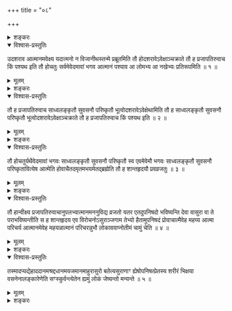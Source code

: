 +++
title = "०८"

+++

<details><summary>शङ्करः</summary>

तथा च तयोर्विपरीतग्रहणनिवृत्त्यर्थं हि आह —
</details>

<details open><summary>विश्वास-प्रस्तुतिः</summary>

उदशराव आत्मानमवेक्ष्य यदात्मनो न विजानीथस्तन्मे प्रब्रूतमिति तौ
होदशरावेऽवेक्षाञ्चक्राते तौ ह प्रजापतिरुवाच किं पश्यथ
इति तौ होचतुः सर्वमेवेदमावां भगव आत्मानं पश्याव आ लोमभ्य आ नखेभ्यः
प्रतिरूपमिति ॥ १ ॥
</details>

<details><summary>मूलम्</summary>

उदशराव आत्मानमवेक्ष्य यदात्मनो न विजानीथस्तन्मे प्रब्रूतमिति तौ
होदशरावेऽवेक्षाञ्चक्राते तौ ह प्रजापतिरुवाच किं पश्यथ
इति तौ होचतुः सर्वमेवेदमावां भगव आत्मानं पश्याव आ लोमभ्य आ नखेभ्यः
प्रतिरूपमिति ॥ १ ॥
</details>

<details><summary>शङ्करः</summary>

उदशरावे उदकपूर्णे शरावादौ आत्मानमवेक्ष्य अनन्तरं यत् तत्र आत्मानं
पश्यन्तौ न विजानीथः तन्मे मम प्रब्रूतम् आचक्षीयाथाम् —
इत्युक्तौ तौ ह तथैव उदशरावे अवेक्षाञ्चक्राते अवेक्षणं चक्रतुः ।
तथा कृतवन्तौ तौ ह प्रजापतिरुवाच — किं पश्यथः इति । ननु तन्मे
प्रब्रूतम् इत्युक्ताभ्याम् उदशरावे अवेक्षणं कृत्वा
प्रजापतये न निवेदितम् — इदमावाभ्यां न विदितमिति, अनिवेदिते च
अज्ञानहेतौ ह प्रजापतिरुवाच — किं पश्यथ इति, तत्र
कोऽभिप्राय इति ; उच्यते — नैव तयोः
इदमावयोरविदितमित्याशङ्का
अभूत् , छायात्मन्यात्मप्रत्ययो निश्चित एव आसीत् । येन वक्ष्यति
‘तौ ह शान्तहृदयौ प्रवव्रजतुः’ (छा. उ. ८ । ८ । ३) इति । न हि
अनिश्चिते अभिप्रेतार्थे प्रशान्तहृदयत्वमुपपद्यते । तेन
नोचतुः इदमावाभ्यामविदितमिति । विपरीतग्राहिणौ च शिष्यौ अनुपेक्षणीयौ इति
स्वयमेव पप्रच्छ — किं पश्यथः इति ; विपरीतनिश्चयापनयाय च वक्ष्यति
‘साध्वलङ्कृतौ’ (छा. उ. ८ । ८ । २) इत्येवमादि । तौ ह ऊचतुः —
सर्वमेवेदम् आवां भगवः आत्मानं पश्यावः आ लोमभ्य आ नखेभ्यः
प्रतिरूपमिति, यथैव आवां हे भगवः लोमनखादिमन्तौ स्वः, एवमेवेदं
लोमनखादिसहितमावयोः प्रतिरूपमुदशरावे पश्याव इति ॥
</details>

<details open><summary>विश्वास-प्रस्तुतिः</summary>

तौ ह प्रजापतिरुवाच साध्वलङ्कृतौ सुवसनौ परिष्कृतौ
भूत्वोदशरावेऽवेक्षेथामिति
तौ ह साध्वलङ्कृतौ सुवसनौ परिष्कृतौ भूत्वोदशरावेऽवेक्षाञ्चक्राते तौ ह
प्रजापतिरुवाच किं पश्यथ इति ॥ २ ॥
</details>

<details><summary>मूलम्</summary>

तौ ह प्रजापतिरुवाच साध्वलङ्कृतौ सुवसनौ परिष्कृतौ
भूत्वोदशरावेऽवेक्षेथामिति
तौ ह साध्वलङ्कृतौ सुवसनौ परिष्कृतौ भूत्वोदशरावेऽवेक्षाञ्चक्राते तौ ह
प्रजापतिरुवाच किं पश्यथ इति ॥ २ ॥
</details>

<details><summary>शङ्करः</summary>

तौ ह पुनः प्रजापतिरुवाच च्छायात्मनिश्चयापनयाय — साध्वलङ्कृतौ यथा स्वगृहे
सुवसनौ महार्हवस्त्रपरिधानौ परिष्कृतौ च्छिन्नलोमनखौ च भूत्वा उदशरावे
पुनरीक्षेथामिति । इह च न आदिदेश — यदज्ञातं तन्मे प्रब्रूतम्
इति । कथं पुनरनेन साध्वलङ्कारादि कृत्वा उदशरावे अवेक्षणेन
तयोश्छायात्मग्रहोऽपनीतः स्यात् ? साध्वलङ्कारसुवसनादी
नामागन्तुकानां छायाकरत्वमुदशरावे यथा शरीरसम्बद्धानाम् , एवं
शरीरस्यापि च्छायाकरत्वं पूर्वं बभूवेति गम्यते ;
शरीरैकदेशानां च लोमनखादीनां नित्यत्वेन
अभिप्रेतानामखण्डितानां
छायाकरत्वं पूर्वमासीत् ; छिन्नेषु च नैव
लोमनखादिच्छाया दृश्यते ; अतः
लोमनखादिवच्छरीरस्याप्यागमापायित्वं
सिद्धमिति उदशरावादौ दृश्यमानस्य तन्निमित्तस्य च देहस्य अनात्मत्वं
सिद्धम् ; उदशरावादौ छायाकरत्वात् , देहसम्बद्धालङ्कारादिवत् । न
केवलमेतावत् , एतेन यावत्किञ्चिदात्मीयत्वाभिमतं
सुखदुःखरागद्वेषमोहादि च
कादाचित्कत्वात् नखलोमादिवदनात्मेति
प्रत्येतव्यम् । एवमशेषमिथ्याग्रहापनयनिमित्ते
साध्वलङ्कारादिदृष्टान्ते प्रजापतिनोक्ते, श्रुत्वा तथा कृतवतोरपि
च्छायात्मविपरीतग्रहो नापजगाम यस्मात् , तस्मात् स्वदोषेणैव
केनचित्प्रतिबद्धविवेकविज्ञानौ इन्द्रविरोचनौ
अभूतामिति गम्यते । तौ पूर्ववदेव दृढनिश्चयौ पप्रच्छ — किं पश्यथः
इति ॥
</details>

<details open><summary>विश्वास-प्रस्तुतिः</summary>

तौ होचतुर्यथैवेदमावां भगवः साध्वलङ्कृतौ सुवसनौ परिष्कृतौ स्व एवमेवेमौ
भगवः साध्वलङ्कृतौ सुवसनौ परिष्कृतावित्येष आत्मेति
होवाचैतदमृतमभयमेतद्ब्रह्मेति तौ ह
शान्तहृदयौ प्रवव्रजतुः ॥ ३ ॥
</details>

<details><summary>मूलम्</summary>

तौ होचतुर्यथैवेदमावां भगवः साध्वलङ्कृतौ सुवसनौ परिष्कृतौ स्व एवमेवेमौ
भगवः साध्वलङ्कृतौ सुवसनौ परिष्कृतावित्येष आत्मेति
होवाचैतदमृतमभयमेतद्ब्रह्मेति तौ ह
शान्तहृदयौ प्रवव्रजतुः ॥ ३ ॥
</details>

<details><summary>शङ्करः</summary>

तौ तथैव प्रतिपन्नौ, यथैवेदमिति पूर्ववत् , यथा साध्वलङ्कारादिविशिष्टौ
आवां स्वः, एवमेवेमौ छायात्मानौ — इति सुतरां विपरीतनिश्चयौ
बभूवतुः । यस्य आत्मनो लक्षणम् ‘य आत्मापहतपाप्मा’ (छा. उ.
८ । ७ । १) इत्युक्त्वा पुनस्तद्विशेषमन्विष्यमाणयोः ‘य एषोऽक्षिणि
पुरुषो दृश्यते’ (छा. उ. ८ । ७ । ४) इति साक्षादात्मनि
निर्दिष्टे, तद्विपरीतग्रहापनयाय
उदशरावमसाध्वलङ्कारदृष्टान्तेऽप्यभिहिते,
आत्मस्वरूपबोधाद्विपरीतग्रहो नापगतः । अतः स्वदोषेण
केनचित्प्रतिबद्धविवेकविज्ञानसामर्थ्याविति
मत्वा यथाभिप्रेतमेव आत्मानं मनसि निधाय एष आत्मेति ह उवाच
एतदमृतमभयमेतद्ब्रह्मेति प्रजापतिः
पूर्ववत् । न तु तदभिप्रेतमात्मानम् । ‘य आत्मा’ (छा. उ. ८ ।
७ । १) इत्याद्यात्मलक्षणश्रवणेन अक्षिपुरुषश्रुत्या च उदशरावाद्युपपत्त्या
च संस्कृतौ तावत् । मद्वचनं सर्वं पुनः पुनः स्मरतोः प्रतिबन्धक्षयाच्च
स्वयमेव आत्मविषये विवेको भविष्यतीति मन्वानः पुनर्ब्रह्मचर्यादेशे
च तयोश्चित्तदुःखोत्पत्तिं परिजिहीर्षन् कृतार्थबुद्धितया
गच्छन्तावप्युपेक्षितवान्प्रजापतिः । तौ
ह इन्द्रविरोचनौ शान्तहृदयौ तुष्टहृदयौ कृतार्थबुद्धी इत्यर्थः ; न तु शम
एव ; शमश्चेत् तयोर्जातः विपरीतग्रहो विगतोऽभविष्यत् ; प्रवव्रजतुः
गतवन्तौ ॥
</details>

<details open><summary>विश्वास-प्रस्तुतिः</summary>

तौ हान्वीक्ष्य प्रजापतिरुवाचानुपलभ्यात्मानमननुविद्य व्रजतो यतर
एतदुपनिषदो भविष्यन्ति देवा वासुरा वा ते
पराभविष्यन्तीति स ह शान्तहृदय एव
विरोचनोऽसुराञ्जगाम तेभ्यो हैतामुपनिषदं
प्रोवाचात्मैवेह महय्य आत्मा परिचर्य आत्मानमेवेह
महयन्नात्मानं परिचरन्नुभौ लोकाववाप्नोतीमं
चामुं चेति ॥ ४ ॥
</details>

<details><summary>मूलम्</summary>

तौ हान्वीक्ष्य प्रजापतिरुवाचानुपलभ्यात्मानमननुविद्य व्रजतो यतर
एतदुपनिषदो भविष्यन्ति देवा वासुरा वा ते
पराभविष्यन्तीति स ह शान्तहृदय एव
विरोचनोऽसुराञ्जगाम तेभ्यो हैतामुपनिषदं
प्रोवाचात्मैवेह महय्य आत्मा परिचर्य आत्मानमेवेह
महयन्नात्मानं परिचरन्नुभौ लोकाववाप्नोतीमं
चामुं चेति ॥ ४ ॥
</details>

<details><summary>शङ्करः</summary>

एवं तयोः गतयोः इन्द्रविरोचनयोः राज्ञोः भोगासक्तयोः यथोक्तविस्मरणं स्यात्
इत्याशङ्क्य अप्रत्यक्षं प्रत्यक्षवचनेन च चित्तदुःखं परिजिहीर्षुः तौ दूरं
गच्छन्तौ अन्वीक्ष्य य आत्मापहतपाप्मा इत्यादिवचनवत् एतदप्यनयोः
श्रवणगोचरत्वमेष्यतीति मत्वा उवाच प्रजापतिः —
अनुपलभ्य यथोक्तलक्षणमात्मानम् अननुविद्य स्वात्मप्रत्यक्षं च
अकृत्वा विपरीतनिश्चयौ च भूत्वा इन्द्रविरोचनावेतौ व्रजतः गच्छेयाताम् ।
अतः यतरे देवा वा असुरा वा किं विशेषितेन, एतदुपनिषदः आभ्यां या गृहीता
आत्मविद्या सेयमुपनिषत् येषां देवानामसुराणां वा, त एतदुपनिषदः
एवंविज्ञानाः एतन्निश्चयाः भविष्यन्तीत्यर्थः । ते किम् ?
पराभविष्यन्ति श्रेयोमार्गात्पराभूता बहिर्भूता विनष्टा
भविष्यन्तीत्यर्थः । स्वगृहं गच्छतोः
सुरासुरराजयोः योऽसुरराजः, स ह शान्तहृदय एव सन् विरोचनः
असुराञ्जगाम । गत्वा च तेभ्योऽसुरेभ्यः
शरीरात्मबुद्धिः योपनिषत् तामेतामुपनिषदं प्रोवाच
उक्तवान् — देहमात्रमेव आत्मा पित्रोक्त इति । तस्मादात्मैव देहः इह लोके
महय्यः पूजनीयः, तथा परिचर्यः परिचर्यणीयः, तथा आत्मानमेव इह लोके देहं
महयन् परिचरंश्च उभौ लोकौ अवाप्नोति इमं च अमुं च ।
इहलोकपरलोकयोरेव सर्वे लोकाः कामाश्च
अन्तर्भवन्तीति राज्ञोऽभिप्रायः ॥
</details>

<details open><summary>विश्वास-प्रस्तुतिः</summary>

तस्मादप्यद्येहाददानमश्रद्दधानमयजमानमाहुरासुरो बतेत्यसुराणाꣳ
ह्येषोपनिषत्प्रेतस्य शरीरं भिक्षया
वसनेनालङ्कारेणेति सꣳस्कुर्वन्त्येतेन ह्यमुं लोकं
जेष्यन्तो मन्यन्ते ॥ ५ ॥
</details>

<details><summary>मूलम्</summary>

तस्मादप्यद्येहाददानमश्रद्दधानमयजमानमाहुरासुरो बतेत्यसुराणाꣳ
ह्येषोपनिषत्प्रेतस्य शरीरं भिक्षया
वसनेनालङ्कारेणेति सꣳस्कुर्वन्त्येतेन ह्यमुं लोकं
जेष्यन्तो मन्यन्ते ॥ ५ ॥
</details>

<details><summary>शङ्करः</summary>

तस्मात् तत्सम्प्रदायः अद्याप्यनुवर्तत इति इह लोके अददानं दानमकुर्वाणम्
अविभागशीलम् अश्रद्दधानं सत्कार्येषु श्रद्धारहितं यथाशक्त्ययजमानम्
अयजनस्वभावम् आहुः आसुरः खल्वयं यत एवंस्वभावः बत इति खिद्यमाना आहुः
शिष्टाः । असुराणां हि यस्मात् अश्रद्दधानतादिलक्षणैषोपनिषत् । तयोपनिषदा
संस्कृताः सन्तः प्रेतस्य शरीरं कुणपं भिक्षया गन्धमाल्यान्नादिलक्षणया
वसनेन वस्त्रादिनाच्छादनादिप्रकारेणालङ्कारेण ध्वजपताकादिकरणेनेत्येवं
संस्कुर्वन्ति । एतेन कुणपसंस्कारेण अमुं प्रेत्य प्रतिपत्तव्यं
लोकं जेष्यन्तो मन्यन्ते ॥

इति अष्टमखण्डभाष्यम् ॥
</details>

